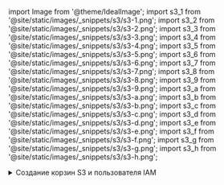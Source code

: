import Image from '@theme/IdealImage';
import s3_1 from '@site/static/images/_snippets/s3/s3-1.png';
import s3_2 from '@site/static/images/_snippets/s3/s3-2.png';
import s3_3 from '@site/static/images/_snippets/s3/s3-3.png';
import s3_4 from '@site/static/images/_snippets/s3/s3-4.png';
import s3_5 from '@site/static/images/_snippets/s3/s3-5.png';
import s3_6 from '@site/static/images/_snippets/s3/s3-6.png';
import s3_7 from '@site/static/images/_snippets/s3/s3-7.png';
import s3_8 from '@site/static/images/_snippets/s3/s3-8.png';
import s3_9 from '@site/static/images/_snippets/s3/s3-9.png';
import s3_a from '@site/static/images/_snippets/s3/s3-a.png';
import s3_b from '@site/static/images/_snippets/s3/s3-b.png';
import s3_c from '@site/static/images/_snippets/s3/s3-c.png';
import s3_d from '@site/static/images/_snippets/s3/s3-d.png';
import s3_e from '@site/static/images/_snippets/s3/s3-e.png';
import s3_f from '@site/static/images/_snippets/s3/s3-f.png';
import s3_g from '@site/static/images/_snippets/s3/s3-g.png';
import s3_h from '@site/static/images/_snippets/s3/s3-h.png';

<details>
  <summary>Создание корзин S3 и пользователя IAM</summary>

В этой статье рассматриваются основы настройки пользователя AWS IAM, создания корзины S3 и настройки ClickHouse для использования корзины в качестве диска S3. Вам следует работать с вашей командой безопасности, чтобы определить необходимые разрешения и рассматривать их как отправную точку.

### Создание пользователя AWS IAM {#create-an-aws-iam-user}
В этой процедуре мы создадим пользователя сервисной учетной записи, а не пользователя с правом входа.
1.  Войдите в консоль управления AWS IAM.

2. В разделе "пользователи" выберите **Добавить пользователей**

<Image size="md" img={s3_1} alt="Консоль управления AWS IAM - добавление нового пользователя" border force/>

3. Введите имя пользователя и установите тип удостоверения на **Ключ доступа - Программный доступ**, затем выберите **Далее: Разрешения**

<Image size="md" img={s3_2} alt="Настройка имени пользователя и типа доступа для пользователя IAM" border force/>

4. Не добавляйте пользователя в какую-либо группу; выберите **Далее: Метки**

<Image size="md" img={s3_3} alt="Пропуск назначения группы для пользователя IAM" border force/>

5. Если вам не нужно добавлять никакие метки, выберите **Далее: Обзор**

<Image size="md" img={s3_4} alt="Пропуск назначения меток для пользователя IAM" border force/>

6. Выберите **Создать пользователя**

    :::note
    Предупреждающее сообщение о том, что у пользователя нет разрешений, можно игнорировать; разрешения будут предоставлены на корзину для пользователя в следующем разделе
    :::

<Image size="md" img={s3_5} alt="Создание пользователя IAM без предупреждения о разрешениях" border force/>

7. Пользователь создан; нажмите **показать** и скопируйте ключи доступа и секретные ключи.
:::note
Сохраните ключи в другом месте; это единственный раз, когда секретный ключ доступа будет доступен.
:::

<Image size="md" img={s3_6} alt="Просмотр и копирование ключей доступа пользователя IAM" border force/>

8. Нажмите закрыть, затем найдите пользователя на экране пользователей.

<Image size="md" img={s3_7} alt="Поиск вновь созданного пользователя IAM в списке пользователей" border force/>

9. Скопируйте ARN (имя ресурса Amazon) и сохраните его для использования при настройке политики доступа для корзины.

<Image size="md" img={s3_8} alt="Копирование ARN пользователя IAM" border force/>

### Создание корзины S3 {#create-an-s3-bucket}
1. В разделе корзин S3 выберите **Создать корзину**

<Image size="md" img={s3_9} alt="Запуск процесса создания корзины S3" border force/>

2. Введите имя корзины, оставив остальные параметры по умолчанию
:::note
Имя корзины должно быть уникальным в AWS, а не только в организации, иначе это приведет к ошибке.
:::
3. Оставьте `Блокировать все публичные доступы` включенным; публичный доступ не нужен.

<Image size="md" img={s3_a} alt="Настройка параметров корзины S3 с блокировкой публичного доступа" border force/>

4. Выберите **Создать корзину** внизу страницы

<Image size="md" img={s3_b} alt="Завершение создания корзины S3" border force/>

5. Выберите ссылку, скопируйте ARN и сохраните его для использования при настройке политики доступа для корзины.

6. После создания корзины найдите новую корзину S3 в списке корзин S3 и выберите ссылку

<Image size="md" img={s3_c} alt="Поиск вновь созданной корзины S3 в списке корзин" border force/>

7. Выберите **Создать папку**

<Image size="md" img={s3_d} alt="Создание новой папки в корзине S3" border force/>

8. Введите имя папки, которая будет целью для диска ClickHouse S3, и выберите **Создать папку**

<Image size="md" img={s3_e} alt="Установка имени папки для использования диска ClickHouse S3" border force/>

9. Папка теперь должна быть видима в списке корзин

<Image size="md" img={s3_f} alt="Просмотр вновь созданной папки в корзине S3" border force/>

10. Выберите флажок для новой папки и нажмите **Копировать URL** Сохраните скопированный URL для использования в конфигурации хранения ClickHouse в следующем разделе.

<Image size="md" img={s3_g} alt="Копирование URL папки S3 для конфигурации ClickHouse" border force/>

11. Выберите вкладку **Разрешения** и нажмите кнопку **Изменить** в разделе **Политика корзины**

<Image size="md" img={s3_h} alt="Доступ к настройкам политики корзины S3" border force/>

12. Добавьте политику корзины, пример ниже:
```json
{
  "Version" : "2012-10-17",
  "Id" : "Policy123456",
  "Statement" : [
    {
      "Sid" : "abc123",
      "Effect" : "Allow",
      "Principal" : {
        "AWS" : "arn:aws:iam::921234567898:user/mars-s3-user"
      },
      "Action" : "s3:*",
      "Resource" : [
        "arn:aws:s3:::mars-doc-test",
        "arn:aws:s3:::mars-doc-test/*"
      ]
    }
  ]
}
```

```response
|Параметр | Описание | Пример значения |
|----------|-------------|----------------|
|Version | Версия интерпретатора политики, оставьте как есть | 2012-10-17 |
|Sid | Идентификатор политики, заданный пользователем | abc123 |
|Effect | Разрешается или запрещается ли выполнение запросов пользователем | Allow |
|Principal | Учетные записи или пользователи, которым будет разрешено | arn:aws:iam::921234567898:user/mars-s3-user |
|Action | Какие операции разрешены в корзине| s3:*|
|Resource | В каких ресурсах в корзине будут разрешены операции | "arn:aws:s3:::mars-doc-test", "arn:aws:s3:::mars-doc-test/*" |
```

:::note
Вам следует работать с вашей командой безопасности, чтобы определить необходимые разрешения, рассматривайте их как отправную точку.
Для получения дополнительной информации о политиках и настройках обратитесь к документации AWS:
https://docs.aws.amazon.com/AmazonS3/latest/userguide/access-policy-language-overview.html
:::

13. Сохраните настройки политики.

</details>
